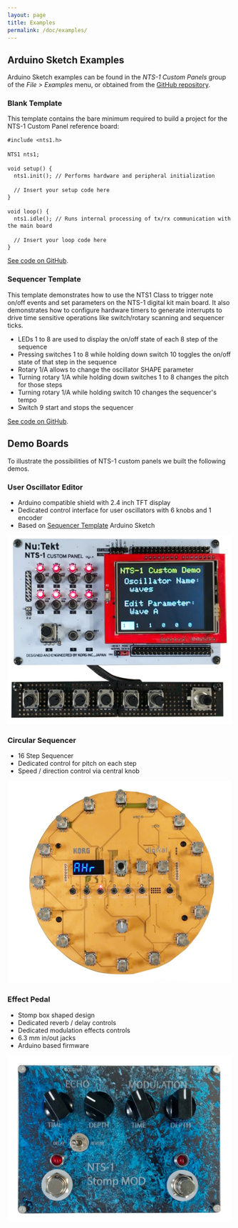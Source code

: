 ```yaml
---
layout: page
title: Examples
permalink: /doc/examples/
---
```


## Arduino Sketch Examples

Arduino Sketch examples can be found in the _NTS-1 Custom Panels_ group of the _File > Examples_ menu, or obtained from the [GitHub repository](https://github.com/korginc/nts-1-customizations/tree/master/Custom_Panel_RevC/Arduino/examples).

### Blank Template

This template contains the bare minimum required to build a project for the NTS-1 Custom Panel reference board:

 ```
 #include <nts1.h>

 NTS1 nts1;

 void setup() {
   nts1.init(); // Performs hardware and peripheral initialization
   
   // Insert your setup code here
 }

 void loop() {
   nts1.idle(); // Runs internal processing of tx/rx communication with the main board
   
   // Insert your loop code here
 }
 ```

[See code on GitHub](https://github.com/korginc/nts-1-customizations/blob/master/Custom_Panel_RevC/Arduino/examples/Blank_Template/Blank_Template.ino).

### Sequencer Template

This template demonstrates how to use the NTS1 Class to trigger note on/off events and set parameters on the NTS-1 digital kit main board. It also demonstrates how to configure hardware timers to generate interrupts to drive time sensitive operations like switch/rotary scanning and sequencer ticks.

* LEDs 1 to 8 are used to display the on/off state of each 8 step of the sequence
* Pressing switches 1 to 8 while holding down switch 10 toggles the on/off state of that step in the sequence
* Rotary 1/A allows to change the oscillator SHAPE parameter
* Turning rotary 1/A while holding down switches 1 to 8 changes the pitch for those steps
* Turning rotary 1/A while holding switch 10 changes the sequencer's tempo
* Switch 9 start and stops the sequencer

[See code on GitHub](https://github.com/korginc/nts-1-customizations/blob/master/Custom_Panel_RevC/Arduino/examples/Sequencer_Template/Sequencer_Template.ino).

## Demo Boards

To illustrate the possibilities of NTS-1 custom panels we built the following demos.

### User Oscillator Editor

* Arduino compatible shield with 2.4 inch TFT display
* Dedicated control interface for user oscillators with 6 knobs and 1 encoder
* Based on [Sequencer Template](#sequencer-template) Arduino Sketch

![User Oscillator Editor](../assets/NTS-1_cp_user_osc_editor.jpg)

### Circular Sequencer

* 16 Step Sequencer
* Dedicated control for pitch on each step
* Speed / direction control via central knob

![Circular Sequencer](../assets/NTS-1_cp_circular_seq.jpg)

### Effect Pedal

* Stomp box shaped design
* Dedicated reverb / delay controls
* Dedicated modulation effects controls
* 6.3 mm in/out jacks
* Arduino based firmware

![Effect Pedal](../assets/NTS-1_cp_effect_pedal.jpg)
